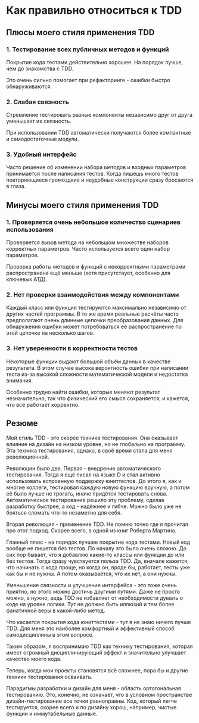 # Как правильно относиться к TDD

## Плюсы моего стиля применения TDD

### 1. Тестирование всех публичных методов и функций
Покрытие кода тестами действительно хорошее.
На порядок лучше, чем до знакомства с TDD.

Это очень сильно помогает при рефакторинге - ошибки быстро обнаруживаются.


### 2. Слабая связность
Стремление тестировать разные компоненты независимо друг от друга
уменьшает их связность.

При использовании TDD автоматически получаются более компактные
и самодостаточные модули.


### 3. Удобный интерфейс
Часто решение об изменении набора методов и входных параметров принимается
после написания тестов.
Когда пишешь много тестов повторяющиеся громоздкие и неудобные конструкции
сразу бросаются в глаза.


## Минусы моего стиля применения TDD

### 1. Проверяется очень небольшое количество сценариев использования
Проверяется вызов метода на небольшом множестве наборов корректных параметров.
Часто используется всего один набор параметров.

Проверка работы методов и функций с некорректными параметрами распространена
ещё меньше (хотя присутствует, особенно для ключевых АТД).


### 2. Нет проверки взаимодействия между компонентами
Каждый класс или функция тестируются максимально независимо от других
частей программы.
В то же время реальные расчёты часто предполагают очень длинные цепочки
преобразования данных.
Для обнаружения ошибки может потребоваться её распространение по этой цепочке
на несколько шагов.


### 3. Нет уверенности в корректности тестов
Некоторые функции выдают большой объём данных в качестве результата.
В этом случае высока вероятность ошибки при написании теста из-за
высокой сложности математической модели и недостатка внимания.

Особенно трудно найти ошибки, которые меняют результат незначительно,
так что физический его смысл сохраняется, и кажется, что всё работает корректно.


## Резюме
Мой стиль TDD - это скорее техника тестирования.
Она оказывает влияние на дизайн на низком уровне, но не глобально на программу.
Эта техника тестирования, однако, в своё время стала для меня революционной.

Революции было две.
Первая - внедрение автоматического тестирования.
Тогда я ещё писал на языке D и стал активно использовать
встроенную поддержку юниттестов.
До этого я, как и многие коллеги, тестировал каждую новую функцию вручную,
а потом её было лучше не трогать, иначе придётся тестировать снова.
Автоматическое тестирование решило эту проблему,
сделав разработку быстрее, а код - надёжнее и гибче.
Можно было уже не бояться сломать что-то незаметно для себя.

Вторая революция - применение TDD.
Не помню точно где я прочитал про этот подход.
Скорее всего, в одной из книг Роберта Мартина.

Главный плюс - на порядок лучшее покрытие кода тестами.
Новый код вообще не пишется без тестов.
По началу это было очень сложно.
До сих пор бывает, что я добавляю какие-то классы или функции до или без тестов.
Тогда сразу чувствуется польза TDD.
Да, вначале кажется, что начинать с кода проще, но когда он, вроде бы, работает,
тесты уже как бы и не нужны.
А потом оказывается, что их нет, а они нужны.

Уменьшение связности и улучшение интерфейса - это тоже очень приятно,
но этого можно достичь другими путями.
Даже не просто можно, а нужно,
ведь TDD не избавляет от необходимости думать о коде на уровне логики.
Тут не должно быть иллюзий и тем более фанатичной веры в какой-либо метод.

Что касается покрытия кода юниттестами - тут я не знаю ничего лучше TDD.
Для меня это наиболее комфортный и эффективный способ самодисциплины в этом
вопросе.

Таким образом, я воспринимаю TDD как технику тестирования,
которая имеет огромный дисциплинирующий эффект
и значительно улучшает качество моего кода.

Теперь, когда мои проекты становятся всё сложнее, пора бы и другие техники
тестирования осваивать.

Парадигмы разработки и дизайн для меня - область ортогональная тестированию.
Это, конечно, не означает, что в условном пространстве дизайн-тестирование
все точки равноправны.
Код, который легче тестируется, скорее всего и по дизайну хорош, например,
чистые функции и иммутабельные данные.
